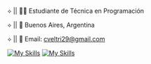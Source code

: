 ⟡ || 👨‍💻 Estudiante de Técnica en Programación 

⟡ || 🧉 Buenos Aires, Argentina

⟡ || 📧 Email: cveltri29@gmail.com 









[![My Skills](https://skillicons.dev/icons?i=js,html,css)](https://skillicons.dev)
[![My Skills](https://skillicons.dev/icons?i=java)](https://skillicons.dev)



